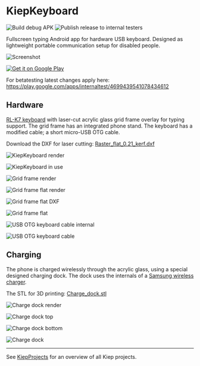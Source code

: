 # KiepKeyboard
![Build debug APK](https://github.com/Joozt/KiepKeyboard/workflows/Build%20debug%20APK/badge.svg?branch=master)
![Publish release to internal testers](https://github.com/Joozt/KiepKeyboard/workflows/Publish%20release%20to%20internal%20testers/badge.svg?branch=master)

Fullscreen typing Android app for hardware USB keyboard. Designed as lightweight portable communication setup for disabled people.

![Screenshot](images/Screenshot.jpg)

[![Get it on Google Play](images/google-play-badge.png)](https://play.google.com/store/apps/details?id=nl.joozt.kiep.keyboard)

For betatesting latest changes apply here: https://play.google.com/apps/internaltest/4699439541078434612


## Hardware
[RL-K7 keyboard](https://www.aliexpress.com/item/4000336069065.html) with laser-cut acrylic glass grid frame overlay for typing support. The grid frame has an integrated phone stand. The keyboard has a modified cable; a short micro-USB OTG cable.

Download the DXF for laser cutting: [Raster_flat_0.21_kerf.dxf](Raster_flat_0.21_kerf.dxf)

![KiepKeyboard render](images/KiepKeyboard_render.jpg)

![KiepKeyboard in use](images/KiepKeyboard_in_use.jpg)

![Grid frame render](images/Grid_frame_render.jpg)

![Grid frame flat render](images/Grid_frame_flat_render.jpg)

![Grid frame flat DXF](images/Grid_frame_flat_DXF.jpg)

![Grid frame flat](images/Grid_frame_flat.jpg)

![USB OTG keyboard cable internal](images/USB_OTG_keyboard_cable_internal.jpg)

![USB OTG keyboard cable](images/USB_OTG_keyboard_cable.jpg)

## Charging
The phone is charged wirelessly through the acrylic glass, using a special designed charging dock. The dock uses the internals of a [Samsung wireless charger](https://www.aliexpress.com/item/33001957782.html).

The STL for 3D printing: [Charge_dock.stl](Charge_dock.stl)

![Charge dock render](images/Charge_dock_render.jpg)

![Charge dock top](images/Charge_dock_top.jpg)

![Charge dock bottom](images/Charge_dock_bottom.jpg)

![Charge dock](/images/Charge_dock.gif)


---
See [KiepProjects](https://github.com/Joozt/KiepProjects) for an overview of all Kiep projects.
